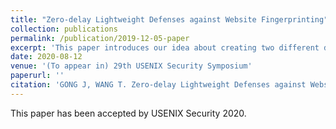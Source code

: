 ```yaml
---
title: "Zero-delay Lightweight Defenses against Website Fingerprinting"
collection: publications
permalink: /publication/2019-12-05-paper
excerpt: 'This paper introduces our idea about creating two different defenses against Website Fingerprinting Attack.'
date: 2020-08-12
venue: '(To appear in) 29th USENIX Security Symposium'
paperurl: ''
citation: 'GONG J, WANG T. Zero-delay Lightweight Defenses against Website Fingerprinting. In <i>29th USENIX Security Symposium (2020)</i>.'
---
```

This paper has been accepted by USENIX Security 2020. 


